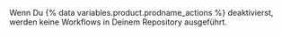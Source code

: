 Wenn Du {% data variables.product.prodname_actions %} deaktivierst, werden keine Workflows in Deinem Repository ausgeführt.